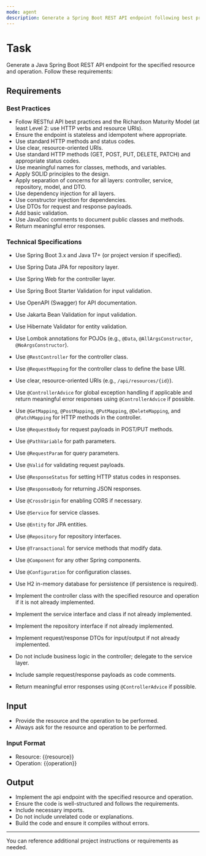 ```yaml
---
mode: agent
description: Generate a Spring Boot REST API endpoint following best practices (Richardson Maturity Model Level 2+)
---
```


# Task

Generate a Java Spring Boot REST API endpoint for the specified resource and operation. Follow these requirements:

## Requirements

### Best Practices

- Follow RESTful API best practices and the Richardson Maturity Model (at least Level 2: use HTTP verbs and resource URIs).
- Ensure the endpoint is stateless and idempotent where appropriate.
- Use standard HTTP methods and status codes.
- Use clear, resource-oriented URIs.
- Use standard HTTP methods (GET, POST, PUT, DELETE, PATCH) and appropriate status codes.
- Use meaningful names for classes, methods, and variables.
- Apply SOLID principles to the design.
- Apply separation of concerns for all layers: controller, service, repository, model, and DTO.
- Use dependency injection for all layers.
- Use constructor injection for dependencies.
- Use DTOs for request and response payloads.
- Add basic validation.
- Use JavaDoc comments to document public classes and methods.
- Return meaningful error responses.

### Technical Specifications

- Use Spring Boot 3.x and Java 17+ (or project version if specified).
- Use Spring Data JPA for repository layer.
- Use Spring Web for the controller layer.
- Use Spring Boot Starter Validation for input validation.
- Use OpenAPI (Swagger) for API documentation.
- Use Jakarta Bean Validation for input validation.
- Use Hibernate Validator for entity validation.
- Use Lombok annotations for POJOs (e.g., `@Data`, `@AllArgsConstructor`, `@NoArgsConstructor`).
- Use `@RestController` for the controller class.
- Use `@RequestMapping` for the controller class to define the base URI.
- Use clear, resource-oriented URIs (e.g., `/api/resources/{id}`).
- Use `@ControllerAdvice` for global exception handling if applicable and return meaningful error responses using `@ControllerAdvice` if possible.
- Use `@GetMapping`, `@PostMapping`, `@PutMapping`, `@DeleteMapping`, and `@PatchMapping` for HTTP methods in the controller.
- Use `@RequestBody` for request payloads in POST/PUT methods.
- Use `@PathVariable` for path parameters.
- Use `@RequestParam` for query parameters.
- Use `@Valid` for validating request payloads.
- Use `@ResponseStatus` for setting HTTP status codes in responses.
- Use `@ResponseBody` for returning JSON responses.
- Use `@CrossOrigin` for enabling CORS if necessary.
- Use `@Service` for service classes.
- Use `@Entity` for JPA entities.
- Use `@Repository` for repository interfaces.
- Use `@Transactional` for service methods that modify data.
- Use `@Component` for any other Spring components.
- Use `@Configuration` for configuration classes.
- Use H2 in-memory database for persistence (if persistence is required).

- Implement the controller class with the specified resource and operation if it is not already implemented.
- Implement the service interface and class if not already implemented.
- Implement the repository interface if not already implemented.
- Implement request/response DTOs for input/output if not already implemented.

- Do not include business logic in the controller; delegate to the service layer.

- Include sample request/response payloads as code comments.

- Return meaningful error responses using `@ControllerAdvice` if possible.

## Input

- Provide the resource and the operation to be performed.
- Always ask for the resource and operation to be performed.

### Input Format
- Resource: {{resource}}
- Operation: {{operation}}

## Output

- Implement the api endpoint with the specified resource and operation.
- Ensure the code is well-structured and follows the requirements.
- Include necessary imports.
- Do not include unrelated code or explanations.
- Build the code and ensure it compiles without errors.

---

You can reference additional project instructions or requirements as needed.
